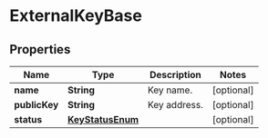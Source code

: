 
# ExternalKeyBase

## Properties
Name | Type | Description | Notes
------------ | ------------- | ------------- | -------------
**name** | **String** | Key name. |  [optional]
**publicKey** | **String** | Key address. |  [optional]
**status** | [**KeyStatusEnum**](KeyStatusEnum.md) |  |  [optional]



